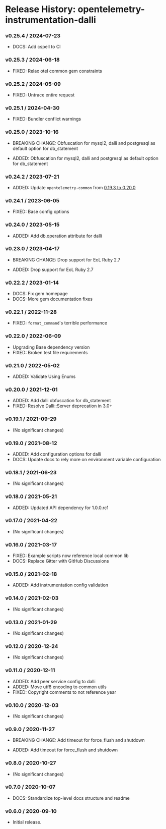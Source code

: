 # Release History: opentelemetry-instrumentation-dalli

### v0.25.4 / 2024-07-23

* DOCS: Add cspell to CI

### v0.25.3 / 2024-06-18

* FIXED: Relax otel common gem constraints

### v0.25.2 / 2024-05-09

* FIXED: Untrace entire request

### v0.25.1 / 2024-04-30

* FIXED: Bundler conflict warnings

### v0.25.0 / 2023-10-16

* BREAKING CHANGE: Obfuscation for mysql2, dalli and postgresql as default option for db_statement

* ADDED: Obfuscation for mysql2, dalli and postgresql as default option for db_statement

### v0.24.2 / 2023-07-21

* ADDED: Update `opentelemetry-common` from [0.19.3 to 0.20.0](https://github.com/open-telemetry/opentelemetry-ruby-contrib/pull/537)

### v0.24.1 / 2023-06-05

* FIXED: Base config options 

### v0.24.0 / 2023-05-15

* ADDED: Add db.operation attribute for dalli

### v0.23.0 / 2023-04-17

* BREAKING CHANGE: Drop support for EoL Ruby 2.7 

* ADDED: Drop support for EoL Ruby 2.7 

### v0.22.2 / 2023-01-14

* DOCS: Fix gem homepage 
* DOCS: More gem documentation fixes 

### v0.22.1 / 2022-11-28

* FIXED: `format_command`'s terrible performance 

### v0.22.0 / 2022-06-09

* Upgrading Base dependency version
* FIXED: Broken test file requirements 

### v0.21.0 / 2022-05-02

* ADDED: Validate Using Enums 

### v0.20.0 / 2021-12-01

* ADDED: Add dalli obfuscation for db_statement 
* FIXED: Resolve Dalli::Server deprecation in 3.0+ 

### v0.19.1 / 2021-09-29

* (No significant changes)

### v0.19.0 / 2021-08-12

* ADDED: Add configuration options for dalli 
* DOCS: Update docs to rely more on environment variable configuration 

### v0.18.1 / 2021-06-23

* (No significant changes)

### v0.18.0 / 2021-05-21

* ADDED: Updated API dependency for 1.0.0.rc1

### v0.17.0 / 2021-04-22

* (No significant changes)

### v0.16.0 / 2021-03-17

* FIXED: Example scripts now reference local common lib
* DOCS: Replace Gitter with GitHub Discussions

### v0.15.0 / 2021-02-18

* ADDED: Add instrumentation config validation

### v0.14.0 / 2021-02-03

* (No significant changes)

### v0.13.0 / 2021-01-29

* (No significant changes)

### v0.12.0 / 2020-12-24

* (No significant changes)

### v0.11.0 / 2020-12-11

* ADDED: Add peer service config to dalli
* ADDED: Move utf8 encoding to common utils
* FIXED: Copyright comments to not reference year

### v0.10.0 / 2020-12-03

* (No significant changes)

### v0.9.0 / 2020-11-27

* BREAKING CHANGE: Add timeout for force_flush and shutdown

* ADDED: Add timeout for force_flush and shutdown

### v0.8.0 / 2020-10-27

* (No significant changes)

### v0.7.0 / 2020-10-07

* DOCS: Standardize top-level docs structure and readme

### v0.6.0 / 2020-09-10

* Initial release.
